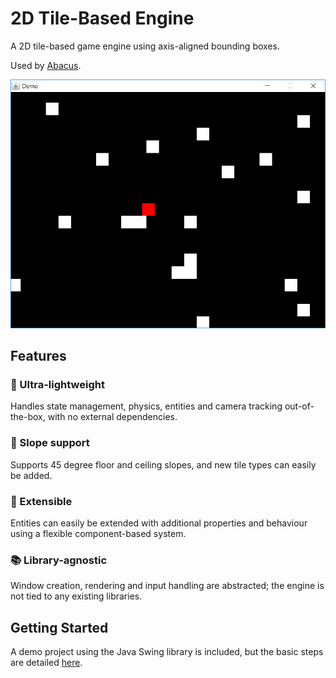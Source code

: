 # 2D Tile-Based Engine

A 2D tile-based game engine using axis-aligned bounding boxes.

Used by [Abacus](http://www.danjb.com/abacus).

![Screenshot](docs/demo.png)

## Features

### **:balloon: Ultra-lightweight**

Handles state management, physics, entities and camera tracking out-of-the-box,
with no external dependencies.
 
### **:mount_fuji: Slope support**

Supports 45 degree floor and ceiling slopes, and new tile types can easily be
added.

### **:electric_plug: Extensible**

Entities can easily be extended with additional properties and behaviour using a
flexible component-based system.

### **:books: Library-agnostic**

Window creation, rendering and input handling are abstracted; the engine is not
tied to any existing libraries.

## Getting Started

A demo project using the Java Swing library is included, but the basic steps are
detailed [here](docs/intro.md).
